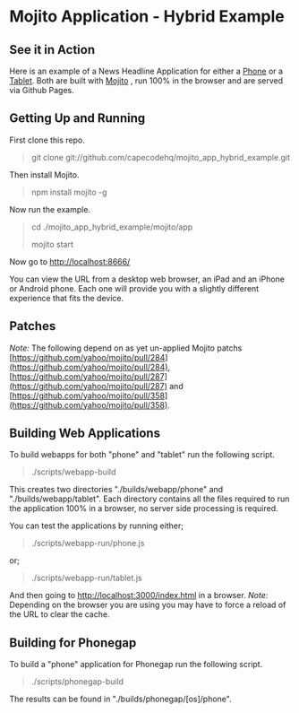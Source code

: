 # Mojito Application - Hybrid Example

## See it in Action

Here is an example of a News Headline Application for either a [Phone](http://capecodehq.github.com/mojito_app_hybrid_example/phone) or a [Tablet](http://capecodehq.github.com/mojito_app_hybrid_example/tablet). Both are built with [Mojito](https://github.com/yahoo/mojito/) , run 100% in the browser and are served via Github Pages.

## Getting Up and Running

First clone this repo.

> git clone git://github.com/capecodehq/mojito_app_hybrid_example.git

Then install Mojito.

> npm install mojito -g

Now run the example.

> cd ./mojito_app_hybrid_example/mojito/app
>
> mojito start

Now go to [http://localhost:8666/](http://localhost:8666/)

You can view the URL from a desktop web browser, an iPad and an iPhone or Android phone.
Each one will provide you with a slightly different experience that fits the device.

## Patches

_Note:_ The following depend on as yet un-applied Mojito patchs [https://github.com/yahoo/mojito/pull/284](https://github.com/yahoo/mojito/pull/284), [https://github.com/yahoo/mojito/pull/287](https://github.com/yahoo/mojito/pull/287) and [https://github.com/yahoo/mojito/pull/358](https://github.com/yahoo/mojito/pull/358).

## Building Web Applications

To build webapps for both "phone" and "tablet" run the following script.

> ./scripts/webapp-build

This creates two directories "./builds/webapp/phone" and "./builds/webapp/tablet".
Each directory contains all the files required to run the application 100% in a browser, no server side processing is required.

You can test the applications by running either;

> ./scripts/webapp-run/phone.js

or;

> ./scripts/webapp-run/tablet.js

And then going to [http://localhost:3000/index.html](http://localhost:3000/index.html) in a browser.
_Note:_ Depending on the browser you are using you may have to force a reload of the URL to clear the cache.

## Building for Phonegap

To build a "phone" application for Phonegap run the following script.

> ./scripts/phonegap-build

The results can be found in "./builds/phonegap/[os]/phone".
